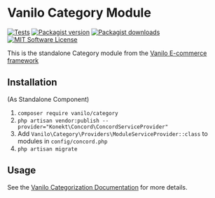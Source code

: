 # Vanilo Category Module

[![Tests](https://img.shields.io/github/actions/workflow/status/vanilophp/category/tests.yml?branch=master&style=flat-square)](https://github.com/vanilophp/category/actions?query=workflow%3Atests)
[![Packagist version](https://img.shields.io/packagist/v/vanilo/category.svg?style=flat-square)](https://packagist.org/packages/vanilo/category)
[![Packagist downloads](https://img.shields.io/packagist/dt/vanilo/category.svg?style=flat-square)](https://packagist.org/packages/vanilo/category)
[![MIT Software License](https://img.shields.io/badge/license-MIT-blue.svg?style=flat-square)](LICENSE.md)

This is the standalone Category module from the [Vanilo E-commerce framework](https://vanilo.io)

## Installation

(As Standalone Component)

1. `composer require vanilo/category`
2. `php artisan vendor:publish --provider="Konekt\Concord\ConcordServiceProvider"`
3. Add `Vanilo\Category\Providers\ModuleServiceProvider::class` to modules in `config/concord.php`
4. `php artisan migrate`

## Usage

See the [Vanilo Categorization Documentation](https://vanilo.io/docs/master/categorization) for more details.
